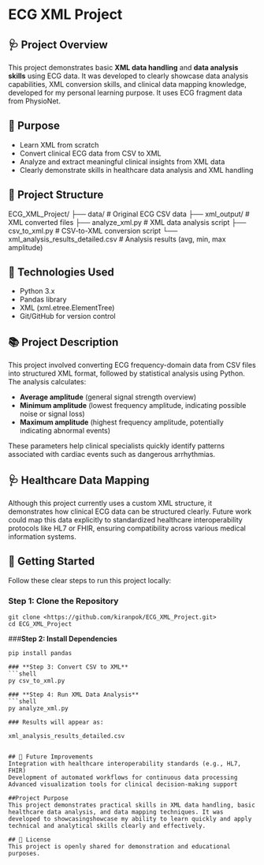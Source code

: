 # ECG XML Project

## 🩺 Project Overview
This project demonstrates basic **XML data handling** and **data analysis skills** using ECG data. It was developed to clearly showcase data analysis capabilities, XML conversion skills, and clinical data mapping knowledge, developed for my personal learning purpose. It uses ECG fragment data from PhysioNet.

## 🎯 Purpose
- Learn XML from scratch
- Convert clinical ECG data from CSV to XML
- Analyze and extract meaningful clinical insights from XML data
- Clearly demonstrate skills in healthcare data analysis and XML handling

## 📂 Project Structure
ECG_XML_Project/ ├── data/ # Original ECG CSV data ├── xml_output/ # XML converted files ├── analyze_xml.py # XML data analysis script ├── csv_to_xml.py # CSV-to-XML conversion script └── xml_analysis_results_detailed.csv # Analysis results (avg, min, max amplitude)


## 🚀 Technologies Used
- Python 3.x
- Pandas library
- XML (xml.etree.ElementTree)
- Git/GitHub for version control

## 📚 **Project Description**
This project involved converting ECG frequency-domain data from CSV files into structured XML format, followed by statistical analysis using Python. The analysis calculates:

- **Average amplitude** (general signal strength overview)
- **Minimum amplitude** (lowest frequency amplitude, indicating possible noise or signal loss)
- **Maximum amplitude** (highest frequency amplitude, potentially indicating abnormal events)

These parameters help clinical specialists quickly identify patterns associated with cardiac events such as dangerous arrhythmias.

## 🩺 **Healthcare Data Mapping**
Although this project currently uses a custom XML structure, it demonstrates how clinical ECG data can be structured clearly. Future work could map this data explicitly to standardized healthcare interoperability protocols like HL7 or FHIR, ensuring compatibility across various medical information systems.

## 🚀 **Getting Started**
Follow these clear steps to run this project locally:

### **Step 1: Clone the Repository**
```shell
git clone <https://github.com/kiranpok/ECG_XML_Project.git>
cd ECG_XML_Project
```

###**Step 2: Install Dependencies**
```shell
pip install pandas

### **Step 3: Convert CSV to XML**
```shell
py csv_to_xml.py

### **Step 4: Run XML Data Analysis**
```shell
py analyze_xml.py

### Results will appear as:

xml_analysis_results_detailed.csv


## 🚀 Future Improvements
Integration with healthcare interoperability standards (e.g., HL7, FHIR)
Development of automated workflows for continuous data processing
Advanced visualization tools for clinical decision-making support

##Project Purpose
This project demonstrates practical skills in XML data handling, basic healthcare data analysis, and data mapping techniques. It was developed to showcasingshowcase my ability to learn quickly and apply technical and analytical skills clearly and effectively.

## 📝 License
This project is openly shared for demonstration and educational purposes.





